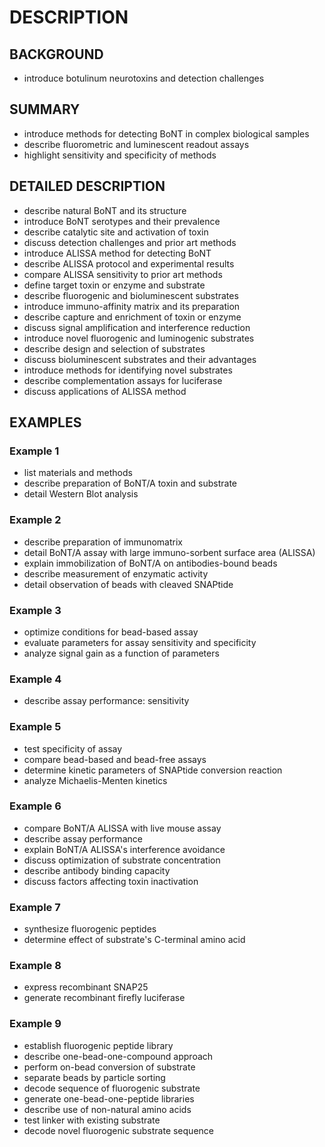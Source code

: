 # DESCRIPTION

## BACKGROUND

- introduce botulinum neurotoxins and detection challenges

## SUMMARY

- introduce methods for detecting BoNT in complex biological samples
- describe fluorometric and luminescent readout assays
- highlight sensitivity and specificity of methods

## DETAILED DESCRIPTION

- describe natural BoNT and its structure
- introduce BoNT serotypes and their prevalence
- describe catalytic site and activation of toxin
- discuss detection challenges and prior art methods
- introduce ALISSA method for detecting BoNT
- describe ALISSA protocol and experimental results
- compare ALISSA sensitivity to prior art methods
- define target toxin or enzyme and substrate
- describe fluorogenic and bioluminescent substrates
- introduce immuno-affinity matrix and its preparation
- describe capture and enrichment of toxin or enzyme
- discuss signal amplification and interference reduction
- introduce novel fluorogenic and luminogenic substrates
- describe design and selection of substrates
- discuss bioluminescent substrates and their advantages
- introduce methods for identifying novel substrates
- describe complementation assays for luciferase
- discuss applications of ALISSA method

## EXAMPLES

### Example 1

- list materials and methods
- describe preparation of BoNT/A toxin and substrate
- detail Western Blot analysis

### Example 2

- describe preparation of immunomatrix
- detail BoNT/A assay with large immuno-sorbent surface area (ALISSA)
- explain immobilization of BoNT/A on antibodies-bound beads
- describe measurement of enzymatic activity
- detail observation of beads with cleaved SNAPtide

### Example 3

- optimize conditions for bead-based assay
- evaluate parameters for assay sensitivity and specificity
- analyze signal gain as a function of parameters

### Example 4

- describe assay performance: sensitivity

### Example 5

- test specificity of assay
- compare bead-based and bead-free assays
- determine kinetic parameters of SNAPtide conversion reaction
- analyze Michaelis-Menten kinetics

### Example 6

- compare BoNT/A ALISSA with live mouse assay
- describe assay performance
- explain BoNT/A ALISSA's interference avoidance
- discuss optimization of substrate concentration
- describe antibody binding capacity
- discuss factors affecting toxin inactivation

### Example 7

- synthesize fluorogenic peptides
- determine effect of substrate's C-terminal amino acid

### Example 8

- express recombinant SNAP25
- generate recombinant firefly luciferase

### Example 9

- establish fluorogenic peptide library
- describe one-bead-one-compound approach
- perform on-bead conversion of substrate
- separate beads by particle sorting
- decode sequence of fluorogenic substrate
- generate one-bead-one-peptide libraries
- describe use of non-natural amino acids
- test linker with existing substrate
- decode novel fluorogenic substrate sequence

